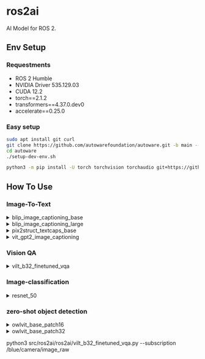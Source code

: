 # ros2ai
AI Model for ROS 2.

## Env Setup
### Requestments
- ROS 2 Humble
- NVIDIA Driver 535.129.03
- CUDA 12.2
- torch==2.1.2
- transformers==4.37.0.dev0
- accelerate==0.25.0

### Easy setup
```bash
sudo apt install git curl
git clone https://github.com/autowarefoundation/autoware.git -b main --single-branch
cd autoware
./setup-dev-env.sh
```
```bash
python3 -m pip install -U torch torchvision torchaudio git+https://github.com/huggingface/transformers accelerate
```

## How To Use

### Image-To-Text

<details>
<summary>blip_image_captioning_base</summary>

```bash
ros2 run ros2ai blip_image_captioning_base
```
</details>

<details>
<summary>blip_image_captioning_large</summary>

```bash
ros2 run ros2ai blip_image_captioning_large
```
</details>

<details>
<summary>pix2struct_textcaps_base</summary>

```bash
ros2 run ros2ai pix2struct_textcaps_base
```
</details>

<details>
<summary>vit_gpt2_image_captioning</summary>

```bash
ros2 run ros2ai vit_gpt2_image_captioning
```
</details>

### Vision QA
<details>
<summary>vilt_b32_finetuned_vqa</summary>

```bash
ros2 run ros2ai vilt_b32_finetuned_vqa
```
</details>


### Image-classification

<details>
<summary>resnet_50</summary>

```bash
ros2 run ros2ai resnet_50
```
</details>

### zero-shot object detection 

<details>
<summary>owlvit_base_patch16</summary>

```bash
ros2 run ros2ai owlvit_base_patch16
```
</details>

<details>
<summary>owlvit_base_patch32</summary>

```bash
ros2 run ros2ai owlvit_base_patch32
```
</details>




python3 src/ros2ai/ros2ai/vilt_b32_finetuned_vqa.py --subscription /blue/camera/image_raw